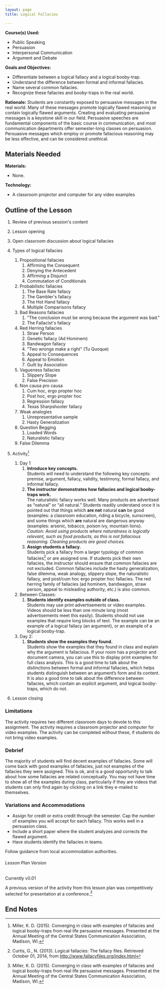 ```yaml
---
layout: page
title: Logical Fallacies

---
```


**Course(s) Used:**

* Public Speaking
* Persuasion
* Interpersonal Communication
* Argument and Debate

**Goals and Objectives:**

* Differentiate between a logical fallacy and a logical booby-trap.
* Understand the difference between formal and informal fallacies.
* Name several common fallacies.
* Recognize these fallacies and booby-traps in the real world.

**Rationale:** Students are constantly exposed to persuasive messages in the real world. Many of these messages promote logically flawed reasoning or contain logically flawed arguments. Creating and evaluating persuasive messages is a keystone skill in our field. Persuasive speeches are fundamental components of the basic course in communication, and most communication departments offer semester-long classes on persuasion. Persuasive messages which employ or promote fallacious reasoning may be less effective, and can be considered unethical.

## Materials Needed

**Materials:**

* None.

**Technology:**

* A classroom projector and computer for any video examples

## Outline of the Lesson

1. Review of previous session's content
2. Lesson opening
3. Open classroom discussion about logical fallacies
4. Types of logical fallacies
	1. Propositional fallacies
		1. Affirming the Consequent
		2. Denying the Antecedent
		3. Affirming a Disjunct
		4. Commutation of Conditionals
	2. Probabilistic fallacies
		1. The Base Rate fallacy
		2. The Gambler's fallacy
		3. The Hot Hand fallacy
		4. Multiple Comparisons fallacy
	3. Bad Reasons fallacies
		1. "The conclusion must be wrong because the argument was bad."
		2. The Fallacist's fallacy
	4. Red Herring fallacies
		1. Straw Person
		2. Genetic fallacy (Ad Hominem)
		3. Bandwagon fallacy
		4. "Two wrongs make a right" (Tu Quoque)
		5. Appeal to Consequences
		6. Appeal to Emotion
		7. Guilt by Association
	5. Vagueness fallacies
		1. Slippery Slope
		2. False Precision
	6. Non causa pro causa
		1. Cum hoc, ergo propter hoc
		2. Post hoc, ergo propter hoc
		3. Regression fallacy
		4. Texas Sharpshooter fallacy
	7. Weak analogies
		1. Unrepresentative sample
		2. Hasty Generalization
	8. Question Begging
		1. Loaded Words
		2. Naturalistic fallacy
	9. False Dilemma
5. Activity[^gift-2015]
	1. Day 1
		1.	**Introduce key concepts.**  
			Students will need to understand the following key concepts: premise, argument, fallacy, validity, testimony, formal fallacy, and informal fallacy.
		2.	**The instructor demonstrates how fallacies and logical booby-traps work.**  
			The naturalistic fallacy works well. Many products are advertised as “natural” or “all natural.” Students readily understand once it is pointed out that things which **are not** natural **can** be good (examples: a classroom education, riding a bicycle, sunscreen), and some things which **are** natural are dangerous anyway (examples: arsenic, tobacco, poison ivy, mountain lions). *Caution: Avoid using products where naturalness is logically relevant, such as food products, as this is not fallacious reasoning. Cleaning products are good choices.*
		3.	**Assign students a fallacy.**  
			Students pick a fallacy from a larger typology of common fallacies[^curtis-2013-lf] or are assigned one. If students pick their own fallacies, the instructor should ensure that common fallacies are not excluded. Common fallacies include the hasty generalization, false dilemma, weak analogy, slippery slope, the naturalistic fallacy, and post/cum hoc ergo propter hoc fallacies. The red herring family of fallacies (ad hominem, bandwagon, straw person, appeal to misleading authority, etc.) is also common.
	2. Between Classes:
		1.	**Students identify examples outside of class.**  
			Students may use print advertisements or video examples. Videos should be less than one minute long (most advertisements meet this easily). Students should not use examples that require long blocks of text. The example can be an example of a logical fallacy (an argument), or an example of a logical booby-trap.
	3. Day 2:
		1.	**Students show the examples they found.**  
			Students show the examples that they found in class and explain why the argument is fallacious. If your room has a projector and document camera, you can use this to display print examples for full class analysis. This is a good time to talk about the distinctions between formal and informal fallacies, which helps students distinguish between an argument’s form and its content. It is also a good time to talk about the difference between fallacies, which contain an explicit argument, and logical booby-traps, which do not.

6. Lesson closing

### Limitations

The activity requires two different classroom days to devote to this assignment. The activity requires a classroom projector and computer for video examples. The activity can be completed without these, if students do not bring video examples.

### Debrief

The majority of students will find decent examples of fallacies. Some will come back with good examples of fallacies, just not examples of the fallacies they were assigned. This is ok, and is a good opportunity to talk about how some fallacies are related conceptually. You may not have time to show all of the examples during class, particularly if they are videos that students can only find again by clicking on a link they e-mailed to themselves.

### Variations and Accommodations

* Assign for credit or extra credit through the semester. Cap the number of examples you will accept for each fallacy. This works well in a persuasion class.
* Include a short paper where the student analyzes and corrects the flawed argument.
* Have students identify the fallacies in teams.

Follow guidance from local accommodation authorities.

###### Lesson Plan Version
Currently v0.01

A previous version of the activity from this lesson plan was competitively selected for presentation at a conference.[^gift-2015]

<!-- Previous Versions
  v0.01 | Corrected numbering errors
  v0.00 | Initial Version
-->

## End Notes

[^gift-2015]:	Miller, K. D. (2015). Converging in class with examples of fallacies and logical booby-traps from real life persuasive messages. Presented at the Annual Meeting of the Central States Communication Association, Madison, WI.
[^curtis-2013-lf]:	Curtis, G., N. (2013). Logical fallacies: The fallacy files. Retrieved October 01, 2014, from http://www.fallacyfiles.org/index.html
